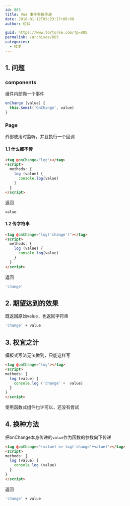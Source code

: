 ```yaml
---
id: 885
title: Vue 事件参数传递
date: 2018-01-12T09:23:17+00:00
author: 愆伏

guid: https://www.tortorse.com/?p=885
permalink: /archives/885
categories:
  - 技术
---
```

## 1.  问题

### components

组件内部抛一个事件

```javascript
onChange (value) {
  this.$emit('OnChange', value)
}
```

### Page

外部使用时监听，并且执行一个回调

#### 1.1 什么都不传

```html
<tag @onChange="log"></tag>
<script>
  methods: {
    log (value) {
      console.log(value)
    }
  }
</script>
```

返回

```bash
value
```

#### 1.2  传字符串

```html
<tag @onChange="log('change')"></tag>
<script>
  methods: {
    log (value) {
      console.log(value)
    }
  }
</script>
```

返回

```bash
'change'
```

## 2. 期望达到的效果

既返回原始value，也返回字符串

```bash
'change' + value
```

## 3. 权宜之计

模板式写法无法做到，只能这样写

```html
<tag @onChange="log"></tag>
<script>
methods: {
  log (value) {
    console.log ('change' +  value)
  }
}
</script>
```

使用函数式组件也许可以，还没有尝试

## 4. 换种方法

把onChange本身传递的`value`作为函数的参数向下传递
```html
<tag @onChange="(value) => log('change'+value)"></tag>
<script>
methods: {
  log (value) {
    console.log (value)
  }
}
</script>
```

返回

```bash
'change' + value
```
